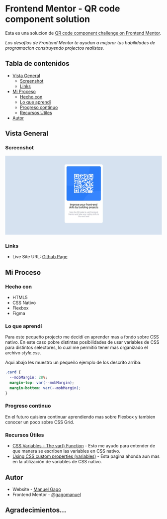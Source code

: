 # Frontend Mentor - QR code component solution

Esta es una solucion de [QR code component challenge on Frontend Mentor](https://www.frontendmentor.io/challenges/qr-code-component-iux_sIO_H). 

*Los desafíos de Frontend Mentor te ayudan a mejorar tus habilidades de programacion construyendo projectos realistas.*

## Tabla de contenidos

- [Vista General](#vista-general)
  - [Screenshot](#screenshot)
  - [Links](#links)
- [Mi Proceso](#mi-proceso)
  - [Hecho con](#hecho-con)
  - [Lo que aprendí](#lo-que-aprendí)
  - [Progreso continuo](#progreso-continuo)
  - [Recursos Útiles](#recursos-útiles)
- [Autor](#autor)


## Vista General

### Screenshot

![Screenshot de versión Desktop](./screenshot.jpg)

### Links

- Live Site URL: [Github Page](https://gagomanuel.github.io/FEM--QR-code/)

## Mi Proceso

### Hecho con

- HTML5
- CSS Nativo
- Flexbox
- Figma

### Lo que aprendí

Para este pequeño projecto me decidí en aprender mas a fondo sobre CSS nativo. En este caso pobre distintas posibilidades de usar variables de CSS para distintos selectores, lo cual me permitió tener mas organizado el archivo *style.css*.

Aqui abajo les muestro un pequeño ejemplo de los descrito arriba:

```css
.card {
  --mobMargin: 28%;
  margin-top: var(--mobMargin);
  margin-bottom: var(--mobMargin);
}
```

### Progreso continuo

En el futuro quisiera continuar aprendiendo mas sobre Flexbox y tambien conocer un poco sobre CSS Grid.

### Recursos Útiles

- [CSS Variables - The var() Function](https://www.w3schools.com/css/css3_variables.asp) - Esto me ayudo para entender de que manera se escriben las variables en CSS nativo.
- [Using CSS custom properties (variables)](https://developer.mozilla.org/en-US/docs/Web/CSS/Using_CSS_custom_properties) - Esta pagina ahonda aun mas en la utilización de variables de CSS nativo.


## Autor

- Website - [Manuel Gago](https://bio.link/gagomanuel)
- Frontend Mentor - [@gagomanuel](https://www.frontendmentor.io/profile/gagomanuel)

## Agradecimientos...
